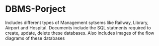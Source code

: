 # DBMS-Porject
Includes different types of Management sytsems like Railway, Library, Airport and Hospital. Documents include the SQL statments required to create, update, delete these databases. Also includes images of the flow diagrams of these databases 
